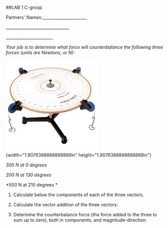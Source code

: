 ##LAB 1 C-group

Partners' Names:\_\_\_\_\_\_\_\_\_\_\_\_\_\_\_\_\_\_\_\_\_\_

\_\_\_\_\_\_\_\_\_\_\_\_\_\_\_\_\_\_\_\_\_\_\_\_\_\_\_\_\_\_\_

\_\_\_\_\_\_\_\_\_\_\_\_\_\_\_\_\_\_\_\_\_\_\_

*Your job is to determine what force will counterbalance the following
three forces (units are Newtons, or N):*

![](../force_table.png){width="1.9076388888888889in"
height="1.9076388888888889in"}

*300 N at 0 degrees*

*200 N at 130 degrees*

*500 N at 210 degrees *

1. Calculate below the components of each of the three vectors.




2.  Calculate the vector addition of the three vectors:




3. Determine the counterbalance force (the force added to the three to sum
up to zero), both in components, and magnitude-direction:
